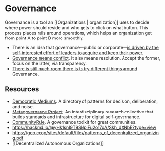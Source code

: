 # Governance

Governance is a tool an [[Organizations | organization]] uses to decide where power should reside and who gets to click on what button. This process places rails around operations, which helps an organization get from point A to point B more smoothly.

- There is an idea that governance—public or corporate—[is driven by the self-interested effort of leaders to acquire and keep their power](https://fs.blog/the-dictators-handbook/).
- [Governance means conflict](https://twitter.com/armaniferrante/status/1450878886535839745). It also means resolution. Accept the former, focus on the latter, via transparency.
- [There is still much room there is to try different things around Governance](https://www.cold-takes.com/ideal-governance-for-companies-countries-and-more/).

## Resources
- [Democratic Mediums](https://medlabboulder.gitlab.io/democraticmediums/). A directory of patterns for decision, deliberation, and noise.
- [Metagovernance Project](https://metagov.org/). An interdisciplinary research collective that builds standards and infrastructure for digital self-governance.
- [CommunityRule](https://communityrule.info/). A governance toolkit for great communities.
- https://hackmd.io/@yHk1snI9T9SNpiFu2o17oA/Skh_dXNbE?type=view
- https://geo.coop/sites/default/files/patterns_of_decentralized_organizing.pdf
- [[Decentralized Autonomous Organizations]]
